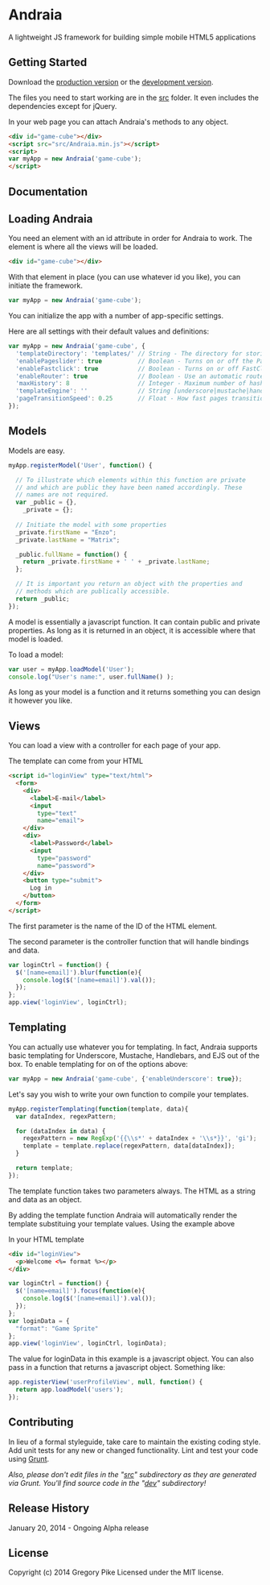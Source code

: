 # Andraia

A lightweight JS framework for building simple mobile HTML5 applications

## Getting Started
<!--### On the server
Install the module with: `npm install Andraia`

```javascript
var Andraia = require('Andraia')('game-cube', { enableRouter: false }); // Does not work
```

### In the browser-->
Download the [production version][min] or the [development version][max].

[min]: https://raw.github.com/grevory/andraia-js-mobile-framework/master/src/Andraia.min.js
[max]: https://raw.github.com/grevory/andraia-js-mobile-framework/master/src/Andraia.js

The files you need to start working are in the [src](https://github.com/grevory/andraia-js-mobile-framework/tree/master/src) folder. It even includes the dependencies except for jQuery.

In your web page you can attach Andraia's methods to any object.

```html
<div id="game-cube"></div>
<script src="src/Andraia.min.js"></script>
<script>
var myApp = new Andraia('game-cube');
</script>
```

## Documentation
Loading Andraia
---------------

You need an element with an id attribute in order for Andraia to work. The element is where all the views will be loaded.

```html
<div id="game-cube"></div>
```

With that element in place (you can use whatever id you like), you can initiate the framework.

```javascript
var myApp = new Andraia('game-cube');
```

You can initialize the app with a number of app-specific settings.

Here are all settings with their default values and definitions:
```javascript
var myApp = new Andraia('game-cube', {
  'templateDirectory': 'templates/' // String - The directory for storing templates to be loaded as views
  'enablePageslider': true          // Boolean - Turns on or off the PageSlider script for hardware-accelerated CSS transitions
  'enableFastclick': true           // Boolean - Turns on or off FastClick which is used in PageSlider
  'enableRouter': true              // Boolean - Use an automatic router by default. Turn it off to use your own
  'maxHistory': 8                   // Integer - Maximum number of hashes to be stored in history
  'templateEngine': ''              // String [underscore|mustache|handlbars|ejs] - Library that will compile templates
  'pageTransitionSpeed': 0.25       // Float - How fast pages transition via CSS
});
```

Models
------

Models are easy.

```javascript
myApp.registerModel('User', function() {

  // To illustrate which elements within this function are private 
  // and which are public they have been named accordingly. These 
  // names are not required.
  var _public = {},
    _private = {};
  
  // Initiate the model with some properties
  _private.firstName = "Enzo";
  _private.lastName = "Matrix";

  _public.fullName = function() {
    return _private.firstName + ' ' + _private.lastName;
  };

  // It is important you return an object with the properties and 
  // methods which are publically accessible.
  return _public;
});
```

A model is essentially a javascript function. It can contain public and private properties. As long as it is returned in an object, it is accessible where that model is loaded.

To load a model:

```javascript
var user = myApp.loadModel('User');
console.log("User's name:", user.fullName() );
```

As long as your model is a function and it returns something you can design it however you like.

Views
-----

You can load a view with a controller for each page of your app.

The template can come from your HTML

```html
<script id="loginView" type="text/html">
  <form>
    <div>
      <label>E-mail</label>
      <input
        type="text"
        name="email">
    </div>
    <div>
      <label>Password</label>
      <input
        type="password"
        name="password">
    </div>
    <button type="submit">
      Log in
    </button>
  </form>
</script>
```

The first parameter is the name of the ID of the HTML element.

The second parameter is the controller function that will handle bindings and data.

```javascript
var loginCtrl = function() {
  $('[name=email]').blur(function(e){
    console.log($('[name=email]').val());
  });
};
app.view('loginView', loginCtrl);
```

Templating
----------

You can actually use whatever you for templating. In fact, Andraia supports basic templating for Underscore, Mustache, Handlebars, and EJS out of the box. To enable templating for on of the options above:

```javascript
var myApp = new Andraia('game-cube', {'enableUnderscore': true});
```

Let's say you wish to write your own function to compile your templates.

```javascript
myApp.registerTemplating(function(template, data){
  var dataIndex, regexPattern;

  for (dataIndex in data) {
    regexPattern = new RegExp('{{\\s*' + dataIndex + '\\s*}}', 'gi');
    template = template.replace(regexPattern, data[dataIndex]);
  }

  return template;
});
```

The template function takes two parameters always. The HTML as a string and data as an object.

By adding the template function Andraia will automatically render the template substituing your template values. Using the example above

In your HTML template

```html
<div id="loginView">
  <p>Welcome <%= format %></p>
</div>
```

```javascript
var loginCtrl = function() {
  $('[name=email]').focus(function(e){
    console.log($('[name=email]').val());
  });
};
var loginData = {
  "format": "Game Sprite"
};
app.view('loginView', loginCtrl, loginData);
```

The value for loginData in this example is a javascript object. You can also pass in a function that returns a javascript object. Something like:

```javascript
app.registerView('userProfileView', null, function() {
  return app.loadModel('users');
});
```

## Contributing
In lieu of a formal styleguide, take care to maintain the existing coding style. Add unit tests for any new or changed functionality. Lint and test your code using [Grunt](http://gruntjs.com/).

_Also, please don't edit files in the "[src](https://github.com/grevory/andraia-js-mobile-framework/tree/master/src)" subdirectory as they are generated via Grunt. You'll find source code in the "[dev](https://github.com/grevory/andraia-js-mobile-framework/tree/master/dev)" subdirectory!_

## Release History
January 20, 2014 - Ongoing Alpha release

## License
Copyright (c) 2014 Gregory Pike
Licensed under the MIT license.
